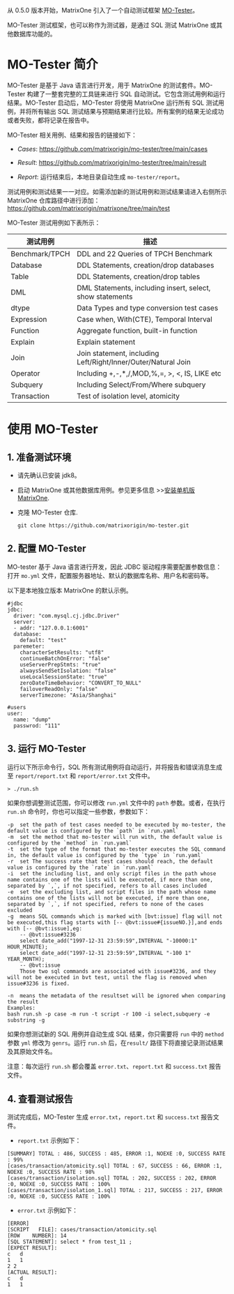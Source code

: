 从 0.5.0 版本开始，MatrixOne 引入了一个自动测试框架 [MO-Tester](https://github.com/matrixorigin/mo-tester)。

MO-Tester 测试框架，也可以称作为测试器，是通过 SQL 测试 MatrixOne 或其他数据库功能的。

# MO-Tester 简介

MO-Tester 是基于 Java 语言进行开发，用于 MatrixOne 的测试套件。MO-Tester 构建了一整套完整的工具链来进行 SQL 自动测试。它包含测试用例和运行结果。MO-Tester 启动后，MO-Tester 将使用 MatrixOne 运行所有 SQL 测试用例，并将所有输出 SQL 测试结果与预期结果进行比较。所有案例的结果无论成功或者失败，都将记录在报告中。

MO-Tester 相关用例、结果和报告的链接如下：

* *Cases*: <https://github.com/matrixorigin/mo-tester/tree/main/cases>

* *Result*: <https://github.com/matrixorigin/mo-tester/tree/main/result>

* *Report*: 运行结束后，本地目录自动生成 `mo-tester/report`。

测试用例和测试结果一一对应。如需添加新的测试用例和测试结果请进入右侧所示 MatrixOne 仓库路径中进行添加：<https://github.com/matrixorigin/matrixone/tree/main/test>

MO-Tester 测试用例如下表所示：

| 测试用例     | 描述                                                  |
| -------------- | ------------------------------------------------------------ |
| Benchmark/TPCH | DDL and 22 Queries of TPCH Benchmark                         |
| Database       | DDL Statements, creation/drop databases                      |
| Table          | DDL Statements, creation/drop tables                         |
| DML            | DML Statements, including insert, select, show statements    |
| dtype          | Data Types and type conversion test cases                    |
| Expression     | Case when, With(CTE), Temporal Interval                      |
| Function       | Aggregate function, built-in function                        |
| Explain        | Explain statement                                            |
| Join           | Join statement, including Left/Right/Inner/Outer/Natural Join |
| Operator       | Including +,-,*,/,MOD,%,=, >, <, IS, LIKE etc                |
| Subquery       | Including Select/From/Where subquery                         |
| Transaction    | Test of isolation level, atomicity                           |

# 使用 MO-Tester

## 1. 准备测试环境

* 请先确认已安装 jdk8。

* 启动 MatrixOne 或其他数据库用例。参见更多信息 >>[安装单机版 MatrixOne](https://docs.matrixorigin.io/0.5.0/MatrixOne/Get-Started/install-standalone-matrixone/).

* 克隆 MO-Tester 仓库.

  ```
  git clone https://github.com/matrixorigin/mo-tester.git
  ```

## 2. 配置 MO-Tester

MO-tester 基于 Java 语言进行开发，因此 JDBC 驱动程序需要配置参数信息：打开 `mo.yml` 文件，配置服务器地址、默认的数据库名称、用户名和密码等。

以下是本地独立版本 MatrixOne 的默认示例。

  ```
  #jdbc
  jdbc:
    driver: "com.mysql.cj.jdbc.Driver"
    server:
    - addr: "127.0.0.1:6001"
    database:
      default: "test"
    paremeter:
      characterSetResults: "utf8"
      continueBatchOnError: "false"
      useServerPrepStmts: "true"
      alwaysSendSetIsolation: "false"
      useLocalSessionState: "true"
      zeroDateTimeBehavior: "CONVERT_TO_NULL"
      failoverReadOnly: "false"
      serverTimezone: "Asia/Shanghai"

  #users
  user:
    name: "dump"
    passwrod: "111"
  ```

## 3. 运行 MO-Tester

运行以下所示命令行，SQL 所有测试用例将自动运行，并将报告和错误消息生成至 `report/report.txt` 和 `report/error.txt` 文件中。

```
> ./run.sh
```

如果你想调整测试范围，你可以修改 `run.yml` 文件中的 `path` 参数。或者，在执行 `run.sh` 命令时，你也可以指定一些参数，参数如下：

```
-p  set the path of test cases needed to be executed by mo-tester, the default value is configured by the `path` in `run.yaml`
-m  set the method that mo-tester will run with, the default value is configured by the `method` in `run.yaml`
-t  set the type of the format that mo-tester executes the SQL command in, the default value is configured by the `type` in `run.yaml`
-r  set The success rate that test cases should reach, the default value is configured by the `rate` in `run.yaml`
-i  set the including list, and only script files in the path whose name contains one of the lists will be executed, if more than one, separated by `,`, if not specified, refers to all cases included
-e  set the excluding list, and script files in the path whose name contains one of the lists will not be executed, if more than one, separated by `,`, if not specified, refers to none of the cases excluded
-g  means SQL commands which is marked with [bvt:issue] flag will not be executed,this flag starts with [-- @bvt:issue#{issueNO.}],and ends with [-- @bvt:issue],eg:
    -- @bvt:issue#3236
    select date_add("1997-12-31 23:59:59",INTERVAL "-10000:1" HOUR_MINUTE);
    select date_add("1997-12-31 23:59:59",INTERVAL "-100 1" YEAR_MONTH);
    -- @bvt:issue
    Those two sql commands are associated with issue#3236, and they will not be executed in bvt test, until the flag is removed when issue#3236 is fixed.

-n  means the metadata of the resultset will be ignored when comparing the result
Examples:
bash run.sh -p case -m run -t script -r 100 -i select,subquery -e substring -g
```

如果你想测试新的 SQL 用例并自动生成 SQL 结果，你只需要将 `run` 中的 `method` 参数 `yml` 修改为 `genrs`。运行 `run.sh` 后，在`result/` 路径下将直接记录测试结果及其原始文件名。

注意：每次运行 `run.sh` 都会覆盖 `error.txt`、`report.txt` 和 `success.txt` 报告文件。

## 4. 查看测试报告

测试完成后，MO-Tester 生成 `error.txt`，`report.txt` 和  `success.txt` 报告文件。

* `report.txt` 示例如下：

```[SUMMARY] TOTAL : 486, SUCCESS : 486, ERROR :0, NOEXE :0, SUCCESS RATE : 100%
[SUMMARY] TOTAL : 486, SUCCESS : 485, ERROR :1, NOEXE :0, SUCCESS RATE : 99%
[cases/transaction/atomicity.sql] TOTAL : 67, SUCCESS : 66, ERROR :1, NOEXE :0, SUCCESS RATE : 98%
[cases/transaction/isolation.sql] TOTAL : 202, SUCCESS : 202, ERROR :0, NOEXE :0, SUCCESS RATE : 100%
[cases/transaction/isolation_1.sql] TOTAL : 217, SUCCESS : 217, ERROR :0, NOEXE :0, SUCCESS RATE : 100%
```

* `error.txt` 示例如下：

```
[ERROR]
[SCRIPT   FILE]: cases/transaction/atomicity.sql
[ROW    NUMBER]: 14
[SQL STATEMENT]: select * from test_11 ;
[EXPECT RESULT]:
c	d
1	1
2 2
[ACTUAL RESULT]:
c	d
1	1
```
